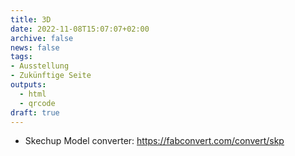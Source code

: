 ```yaml
---
title: 3D
date: 2022-11-08T15:07:07+02:00
archive: false
news: false
tags:
- Ausstellung
- Zukünftige Seite
outputs:
  - html
  - qrcode
draft: true
---
```



* Skechup Model converter: https://fabconvert.com/convert/skp
